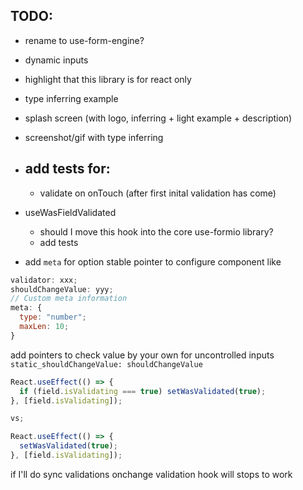 ## TODO:

- rename to use-form-engine?
- dynamic inputs
- highlight that this library is for react only
- type inferring example
- splash screen (with logo, inferring + light example + description)
- screenshot/gif with type inferring

- ## add tests for:

  - validate on onTouch (after first inital validation has come)

- useWasFieldValidated

  - should I move this hook into the core use-formio library?
  - add tests

- add `meta` for option stable pointer to configure component like

```js
validator: xxx;
shouldChangeValue: yyy;
// Custom meta information
meta: {
  type: "number";
  maxLen: 10;
}
```

add pointers to check value by your own for uncontrolled inputs
`static_shouldChangeValue: shouldChangeValue`

```ts
React.useEffect(() => {
  if (field.isValidating === true) setWasValidated(true);
}, [field.isValidating]);

vs;

React.useEffect(() => {
  setWasValidated(true);
}, [field.isValidating]);
```

if I'll do sync validations onchange validation hook will stops to work
